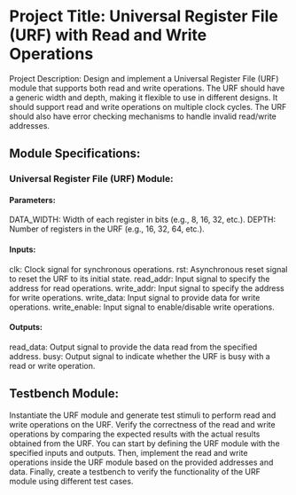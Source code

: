 # Project Title: Universal Register File (URF) with Read and Write Operations

Project Description:
Design and implement a Universal Register File (URF) module that supports both read and write operations. The URF should have a generic width and depth, making it flexible to use in different designs. It should support read and write operations on multiple clock cycles. The URF should also have error checking mechanisms to handle invalid read/write addresses.

## Module Specifications:

### Universal Register File (URF) Module:

#### Parameters:
DATA_WIDTH: Width of each register in bits (e.g., 8, 16, 32, etc.).
DEPTH: Number of registers in the URF (e.g., 16, 32, 64, etc.).
#### Inputs:
clk: Clock signal for synchronous operations.
rst: Asynchronous reset signal to reset the URF to its initial state.
read_addr: Input signal to specify the address for read operations.
write_addr: Input signal to specify the address for write operations.
write_data: Input signal to provide data for write operations.
write_enable: Input signal to enable/disable write operations.
#### Outputs:
read_data: Output signal to provide the data read from the specified address.
busy: Output signal to indicate whether the URF is busy with a read or write operation.

## Testbench Module:

Instantiate the URF module and generate test stimuli to perform read and write operations on the URF.
Verify the correctness of the read and write operations by comparing the expected results with the actual results obtained from the URF.
You can start by defining the URF module with the specified inputs and outputs. Then, implement the read and write operations inside the URF module based on the provided addresses and data. Finally, create a testbench to verify the functionality of the URF module using different test cases.